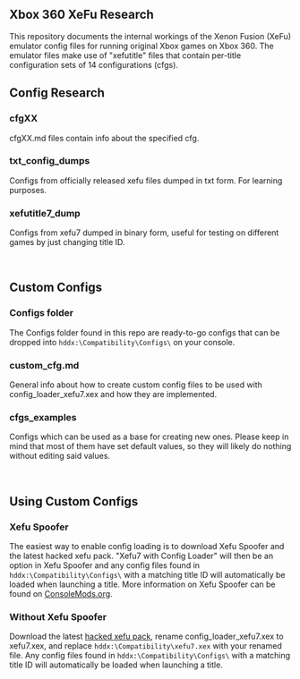 ## Xbox 360 XeFu Research
This repository documents the internal workings of the Xenon Fusion (XeFu) emulator config files for running original Xbox games on Xbox 360. The emulator files make use of "xefutitle" files that contain per-title configuration sets of 14 configurations (cfgs).

## Config Research

### cfgXX
cfgXX.md files contain info about the specified cfg.

### txt_config_dumps
Configs from officially released xefu files dumped in txt form. For learning purposes.

### xefutitle7_dump
Configs from xefu7 dumped in binary form, useful for testing on different games by just changing title ID.

&nbsp;

## Custom Configs

### Configs folder
The Configs folder found in this repo are ready-to-go configs that can be dropped into `hddx:\Compatibility\Configs\` on your console.

### custom_cfg.md
General info about how to create custom config files to be used with config_loader_xefu7.xex and how they are implemented.

### cfgs_examples
Configs which can be used as a base for creating new ones. Please keep in mind that most of them have set default values, so they will likely do nothing without editing said values.

&nbsp;

## Using Custom Configs

### Xefu Spoofer
The easiest way to enable config loading is to download Xefu Spoofer and the latest hacked xefu pack. "Xefu7 with Config Loader" will then be an option in Xefu Spoofer and any config files found in `hddx:\Compatibility\Configs\` with a matching title ID will automatically be loaded when launching a title. More information on Xefu Spoofer can be found on [ConsoleMods.org](https://consolemods.org/wiki/Xbox_360:Original_Xbox_Games_Compatibility_List).

### Without Xefu Spoofer
Download the latest [hacked xefu pack](https://consolemods.org/wiki/File:Hacked_Xefu_Pack.zip), rename config_loader_xefu7.xex to xefu7.xex, and replace `hddx:\Compatibility\xefu7.xex` with your renamed file. Any config files found in `hddx:\Compatibility\Configs\` with a matching title ID will automatically be loaded when launching a title.
